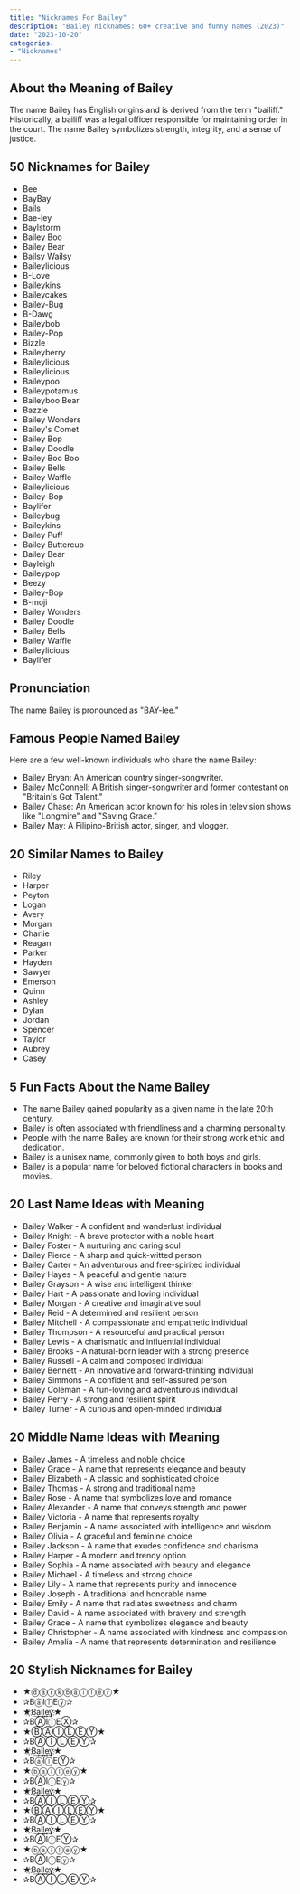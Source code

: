 ```yaml
---
title: "Nicknames For Bailey"
description: "Bailey nicknames: 60+ creative and funny names (2023)"
date: "2023-10-20"
categories:
- "Nicknames"
---
```


About the Meaning of Bailey
---------------------------

The name Bailey has English origins and is derived from the term "bailiff." Historically, a bailiff was a legal officer responsible for maintaining order in the court. The name Bailey symbolizes strength, integrity, and a sense of justice.

50 Nicknames for Bailey
-----------------------

- Bee
- BayBay
- Bails
- Bae-ley
- Baylstorm
- Bailey Boo
- Bailey Bear
- Bailsy Wailsy
- Baileylicious
- B-Love
- Baileykins
- Baileycakes
- Bailey-Bug
- B-Dawg
- Baileybob
- Bailey-Pop
- Bizzle
- Baileyberry
- Baileylicious
- Baileylicious
- Baileypoo
- Baileypotamus
- Baileyboo Bear
- Bazzle
- Bailey Wonders
- Bailey's Comet
- Bailey Bop
- Bailey Doodle
- Bailey Boo Boo
- Bailey Bells
- Bailey Waffle
- Baileylicious
- Bailey-Bop
- Baylifer
- Baileybug
- Baileykins
- Bailey Puff
- Bailey Buttercup
- Bailey Bear
- Bayleigh
- Baileypop
- Beezy
- Bailey-Bop
- B-moji
- Bailey Wonders
- Bailey Doodle
- Bailey Bells
- Bailey Waffle
- Baileylicious
- Baylifer

Pronunciation
-------------

The name Bailey is pronounced as "BAY-lee."

Famous People Named Bailey
--------------------------

Here are a few well-known individuals who share the name Bailey:

- Bailey Bryan: An American country singer-songwriter.
- Bailey McConnell: A British singer-songwriter and former contestant on "Britain's Got Talent."
- Bailey Chase: An American actor known for his roles in television shows like "Longmire" and "Saving Grace."
- Bailey May: A Filipino-British actor, singer, and vlogger.

20 Similar Names to Bailey
--------------------------

- Riley
- Harper
- Peyton
- Logan
- Avery
- Morgan
- Charlie
- Reagan
- Parker
- Hayden
- Sawyer
- Emerson
- Quinn
- Ashley
- Dylan
- Jordan
- Spencer
- Taylor
- Aubrey
- Casey

5 Fun Facts About the Name Bailey
---------------------------------

- The name Bailey gained popularity as a given name in the late 20th century.
- Bailey is often associated with friendliness and a charming personality.
- People with the name Bailey are known for their strong work ethic and dedication.
- Bailey is a unisex name, commonly given to both boys and girls.
- Bailey is a popular name for beloved fictional characters in books and movies.

20 Last Name Ideas with Meaning
-------------------------------

- Bailey Walker - A confident and wanderlust individual
- Bailey Knight - A brave protector with a noble heart
- Bailey Foster - A nurturing and caring soul
- Bailey Pierce - A sharp and quick-witted person
- Bailey Carter - An adventurous and free-spirited individual
- Bailey Hayes - A peaceful and gentle nature
- Bailey Grayson - A wise and intelligent thinker
- Bailey Hart - A passionate and loving individual
- Bailey Morgan - A creative and imaginative soul
- Bailey Reid - A determined and resilient person
- Bailey Mitchell - A compassionate and empathetic individual
- Bailey Thompson - A resourceful and practical person
- Bailey Lewis - A charismatic and influential individual
- Bailey Brooks - A natural-born leader with a strong presence
- Bailey Russell - A calm and composed individual
- Bailey Bennett - An innovative and forward-thinking individual
- Bailey Simmons - A confident and self-assured person
- Bailey Coleman - A fun-loving and adventurous individual
- Bailey Perry - A strong and resilient spirit
- Bailey Turner - A curious and open-minded individual

20 Middle Name Ideas with Meaning
---------------------------------

- Bailey James - A timeless and noble choice
- Bailey Grace - A name that represents elegance and beauty
- Bailey Elizabeth - A classic and sophisticated choice
- Bailey Thomas - A strong and traditional name
- Bailey Rose - A name that symbolizes love and romance
- Bailey Alexander - A name that conveys strength and power
- Bailey Victoria - A name that represents royalty
- Bailey Benjamin - A name associated with intelligence and wisdom
- Bailey Olivia - A graceful and feminine choice
- Bailey Jackson - A name that exudes confidence and charisma
- Bailey Harper - A modern and trendy option
- Bailey Sophia - A name associated with beauty and elegance
- Bailey Michael - A timeless and strong choice
- Bailey Lily - A name that represents purity and innocence
- Bailey Joseph - A traditional and honorable name
- Bailey Emily - A name that radiates sweetness and charm
- Bailey David - A name associated with bravery and strength
- Bailey Grace - A name that symbolizes elegance and beauty
- Bailey Christopher - A name associated with kindness and compassion
- Bailey Amelia - A name that represents determination and resilience

20 Stylish Nicknames for Bailey
-------------------------------

- ★ⓓⓐⓡⓚⓑⓐⓘⓛⓔⓡ★
- ✰BⓐIⓛEⓨ✰
- ★҉B͢a͢i͢l͢e͢y҉★
- ✰BⒶIⓛEⓍ✰
- ★ⒷⒶⒾⓁⒺⓎ★
- ✰BⒶⒾⓁⒺⓎ✰
- ★҉B͢a͢i͢l͢e͢y҉★
- ✰BⓐIⓛEⓎ✰
- ★ⓑⓐⓘⓛⓔⓨ★
- ✰BⒶIⓛEⓨ✰
- ★҉B͢a͢i͢l͢e͢y҉★
- ✰BⒶⒾⓁⒺⓎ✰
- ★ⒷⒶⒾⓁⒺⓎ★
- ✰BⒶⒾⓁⒺⓎ✰
- ★҉B͢a͢i͢l͢e͢y҉★
- ✰BⒶIⓛEⓎ✰
- ★ⓑⓐⓘⓛⓔⓨ★
- ✰BⒶIⓛEⓨ✰
- ★҉B͢a͢i͢l͢e͢y҉★
- ✰BⒶⒾⓁⒺⓎ✰
